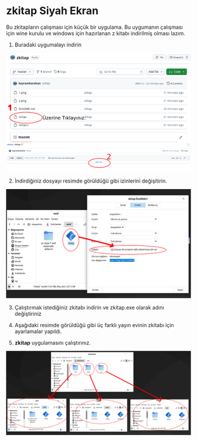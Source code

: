 # zkitap Siyah Ekran

Bu zkitapların çalışması için küçük bir uygulama. Bu uygumanın çalışması için wine kurulu ve windows için hazırlanan z kitabı indirilmiş olması lazım.

1. Buradaki uygumalayı indirin

<img src="0.png"/>

2. İndirdiğiniz dosyayı resimde görüldüğü gibi izinlerini değişitirin.

<img src="1.png"/>

3. Çalıştırmak istediğiniz zkitabı indirin ve zkitap.exe olarak adını değiştiriniz

4. Aşağıdaki resimde görüldüğü gibi üç farklı yayın evinin zkitabı için ayarlamalar yapıldı.

5. **zkitap** uygulamasını çalıştırınız.

<img src="2.png"/>


